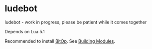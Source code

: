 ludebot
=======

ludebot - work in progress, please be patient while it comes together

Depends on Lua 5.1

Recommended to install <a href="http://bitop.luajit.org/">BitOp</a>. See <a href="http://lua-users.org/wiki/BuildingModules">Building Modules</a>.

